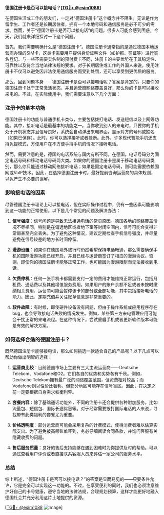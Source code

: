 **德国注册卡是否可以接电话？[[TG💪+ @esim1088](https://t.me/s/esim1088)]**

在德国生活或工作的朋友们，一定对“德国注册卡”这个概念并不陌生。无论是作为留学生、工作者还是长期居住者，拥有一个本地号码和通信服务是必不可少的需求。然而，关于“德国注册卡是否可以接电话”的问题，很多人可能会感到困惑。今天，我们就来详细探讨一下这个问题。

首先，我们需要明确什么是“德国注册卡”。德国注册卡通常指的是通过德国本地运营商办理的SIM卡，这类卡需要用户提供身份证明文件（如护照、签证等）进行实名登记。与一些不需要实名制的预付费卡不同，注册卡的主要优势在于其稳定性、可靠性以及符合当地法律法规的要求。对于长期居住或工作的外国人来说，使用注册卡不仅可以避免因非法使用通信服务而受到处罚，还可以享受到更优质的服务。

那么，回到问题本身——德国注册卡是否可以接电话呢？答案是肯定的。只要你的德国注册卡处于正常激活状态，并且运营商网络覆盖良好，那么你的卡是可以接收来电的。不过，在实际使用中，我们需要注意以下几个方面：

### 注册卡的基本功能

德国注册卡的功能与普通手机卡类似，主要包括拨打电话、发送短信以及上网等功能。其中，接听电话是最基本的功能之一。当你收到别人的来电时，只要你的手机处于开机状态并且信号良好，系统会自动弹出来电界面，显示对方的号码或姓名（如果已保存）。此时，你可以选择接听或者挂断。此外，许多现代智能手机还支持免提模式，方便用户在不方便手持手机的情况下接听电话。

然而，需要注意的是，德国的电话系统与国内有所不同。在德国，电话号码分为固定电话号码和移动电话号码两大类。如果你的德国注册卡是属于移动电话号码类别，那么你只能通过移动网络接听电话；如果是固定电话号码，则可能需要依赖固网或VoIP技术。因此，在选择德国注册卡时，最好提前咨询运营商的具体规则，以免产生不必要的误解。

### 影响接电话的因素

尽管德国注册卡理论上可以接电话，但在实际操作过程中，仍有一些因素可能影响到这一功能的正常使用。以下是几个常见的问题及解决办法：

1. **信号强度**：信号问题是导致无法接通电话的常见原因。德国各地的网络覆盖情况不尽相同，特别是在偏远地区或者地下室等封闭空间内，信号可能会变得非常弱甚至完全丢失。为了避免这种情况，建议定期检查手机信号强度，并尽量避免在信号较差的地方长时间停留。

2. **漫游设置**：如果你在德国境外旅行时仍然希望保持电话畅通，那么需要确保手机的国际漫游功能已经开启，并且已经与运营商签订了相应的漫游协议。否则，即使你的德国注册卡能够正常工作，也可能因为漫游限制而无法接收到电话。

3. **欠费停机**：任何一张手机卡都需要支付一定的费用才能维持正常运行，包括月租费、通话费以及其他增值服务费用。如果用户的账户余额不足或者未按时缴纳相关费用，运营商可能会暂停该卡的部分或全部功能，其中包括接听电话的能力。因此，定期充值并关注账单信息是非常重要的。

4. **软件故障**：有时候，即使硬件设备没有问题，但由于操作系统或应用程序存在bug，也会导致接电话失败的情况发生。例如，某些第三方来电管理应用可能会干扰正常的来电流程。在这种情况下，尝试重启手机或者更新软件版本可能是有效的解决方案。

### 如何选择合适的德国注册卡？

既然德国注册卡能够接电话，那么如何挑选一款适合自己的产品呢？以下几点可以帮助你做出明智的选择：

1. **运营商比较**：目前德国市场上主要有三大主流运营商——Deutsche Telekom、Vodafone和O2。它们各自的优势和劣势各有千秋。例如，Deutsche Telekom拥有最广泛的网络覆盖范围，但资费相对较高；而Vodafone则以性价比著称，但部分地区可能存在信号盲区。因此，在决定之前一定要根据自身需求权衡利弊。

2. **套餐内容**：除了基础通话功能外，不同的注册卡还会提供各种附加服务，比如流量包、短信包、国际长途优惠等。对于经常需要拨打国际电话的人来说，寻找带有此类福利的套餐尤为重要。

3. **价格透明度**：部分运营商可能会采用复杂的计费模式，使得消费者难以估算实际支出。为了避免被高额账单吓到，务必仔细阅读合同条款，并询问客服有关隐藏收费的问题。

4. **售后服务质量**：良好的售后支持能够在遇到困难时为你提供及时的帮助。可以通过查看用户评价或者直接联系客服人员来评估一家公司的服务水平。

### 总结

综上所述，“德国注册卡是否可以接电话？”的答案是显而易见的——只要条件允许，它是完全可以实现这一功能的。不过，在享受便利的同时，我们也必须注意维护好自己的卡号健康，遵守当地的法律法规，合理规划预算，这样才能更好地融入德国社会并充分利用这片土地提供的资源。

[[TG💪+ @esim1088](https://t.me/s/esim1088) ![Image](https://i.postimg.cc/4NQfJmqS/Snipaste-2025-05-13-00-14-12.png)]
